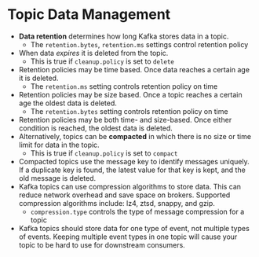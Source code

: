 # Topic Data Management

- **Data retention** determines how long Kafka stores data in a topic.
  - The `retention.bytes`, `retention.ms` settings control retention policy
- When data _expires_ it is deleted from the topic.
  - This is true if `cleanup.policy` is set to `delete`
- Retention policies may be time based. Once data reaches a certain age it is deleted.
  - The `retention.ms` setting controls retention policy on time
- Retention policies may be size based. Once a topic reaches a certain age the oldest data is deleted.
  - The `retention.bytes` setting controls retention policy on time
- Retention policies may be both time- and size-based. Once either condition is reached, the oldest data is deleted.
- Alternatively, topics can be **compacted** in which there is no size or time limit for data in the topic.
  - This is true if `cleanup.policy` is set to `compact`
- Compacted topics use the message key to identify messages uniquely. If a duplicate key is found, the latest value for that key is kept, and the old message is deleted.
- Kafka topics can use compression algorithms to store data. This can reduce network overhead and save space on brokers. Supported compression algorithms include: lz4, ztsd, snappy, and gzip.
  - `compression.type` controls the type of message compression for a topic
- Kafka topics should store data for one type of event, not multiple types of events. Keeping multiple event types in one topic will cause your topic to be hard to use for downstream consumers.
